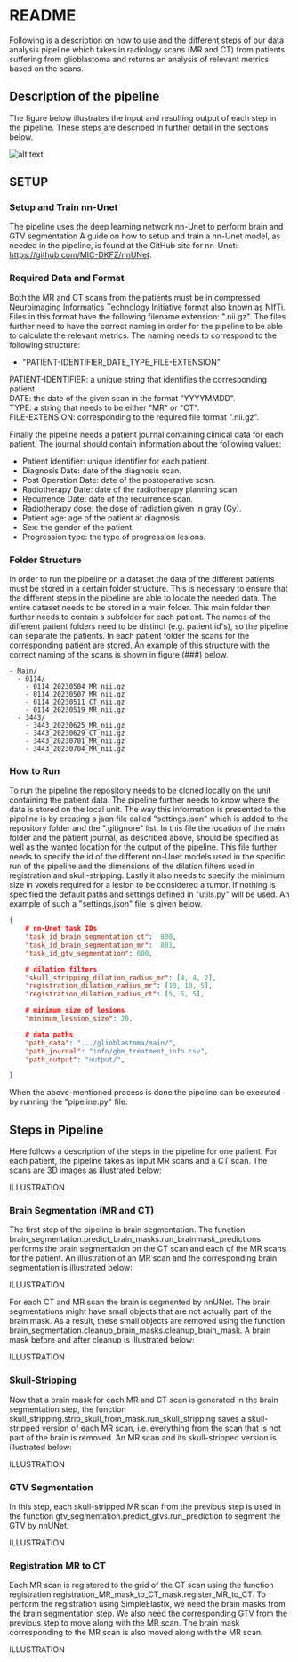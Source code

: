 # README

Following is a description on how to use and the different steps of our data analysis pipeline which takes in radiology scans (MR and CT) from patients suffering from glioblastoma and returns an analysis of relevant metrics based on the scans.


## Description of the pipeline
The figure below illustrates the input and resulting output of each step in the pipeline. These steps are described in further detail in the sections below.

![alt text](https://gitlab.com/dcpt-research/gbm_recurrence_patterns/-/blob/seq/README_pictures/pipeline.png "Image Title")






## SETUP

### Setup and Train nn-Unet

The pipeline uses the deep learning network nn-Unet to perform brain and GTV segmentation A guide on how to setup and train a nn-Unet model, as needed in the pipeline, is found at the GitHub site for nn-Unet: https://github.com/MIC-DKFZ/nnUNet.  

### Required Data and Format
Both the MR and CT scans from the patients must be in compressed Neuroimaging Informatics Technology Initiative format also known as NIfTi. Files in this format have the following filename extension: ".nii.gz". The files further need to have the correct naming in order for the pipeline to be able to calculate the relevant metrics. The naming needs to correspond to the following structure: 

- "PATIENT-IDENTIFIER_DATE_TYPE_FILE-EXTENSION"

PATIENT-IDENTIFIER: a unique string that identifies the corresponding patient.  
DATE: the date of the given scan in the format "YYYYMMDD".  
TYPE: a string that needs to be either "MR" or "CT".  
FILE-EXTENSION: corresponding to the required file format ".nii.gz".

Finally the pipeline needs a patient journal containing clinical data for each patient. The journal should contain information about the following values:

- Patient Identifier: unique identifier for each patient.
- Diagnosis Date: date of the diagnosis scan.
- Post Operation Date: date of the postoperative scan.
- Radiotherapy Date: date of the radiotherapy planning scan.
- Recurrence Date: date of the recurrence scan.
- Radiotherapy dose: the dose of radiation given in gray (Gy). 
- Patient age: age of the patient at diagnosis.
- Sex: the gender of the patient.
- Progression type: the type of progression lesions.


### Folder Structure

In order to run the pipeline on a dataset the data of the different patients must be stored in a certain folder structure. This is necessary to ensure that the different steps in the pipeline are able to locate the needed data. The entire dataset needs to be stored in a main folder. This main folder then further needs to contain a subfolder for each patient. The names of the  different patient folders need to be distinct (e.g. patient id's), so the pipeline can separate the patients. In each patient folder the scans for the corresponding patient are stored. An example of this structure with the correct naming of the scans is shown in figure (###) below.

```
- Main/
  - 0114/
    - 0114_20230504_MR_nii.gz
    - 0114_20230507_MR_nii.gz
    - 0114_20230511_CT_nii.gz
    - 0114_20230519_MR_nii.gz
  - 3443/
    - 3443_20230625_MR_nii.gz
    - 3443_20230629_CT_nii.gz
    - 3443_20230701_MR_nii.gz
    - 3443_20230704_MR_nii.gz
```


### How to Run

To run the pipeline the repository needs to be cloned locally on the unit containing the patient data. The pipeline further needs to know where the data is stored on the local unit. The way this information is presented to the pipeline is by creating a json file called "settings.json" which is added to the repository folder and the ".gitignore" list. In this file the location of the main folder and the patient journal, as described above, should be specified as well as the wanted location for the output of the pipeline. This file further needs to specify the id of the different nn-Unet models used in the specific run of the pipeline and the dimensions of the dilation filters used in registration and skull-stripping. Lastly it also needs to specify the minimum size in voxels required for a lesion to be considered a tumor. If nothing is specified the default paths and settings defined in "utils.py" will be used. An example of such a "settings.json" file is given below.

```json
{
    # nn-Unet task IDs
    "task_id_brain_segmentation_ct":  800,
    "task_id_brain_segmentation_mr":  801,
    "task_id_gtv_segmentation": 600,

    # dilation filters
    "skull_stripping_dilation_radius_mr": [4, 4, 2], 
    "registration_dilation_radius_mr": [10, 10, 5],
    "registration_dilation_radius_ct": [5, 5, 5],

    # minimum size of lesions
    "minimum_lession_size": 20,

    # data paths
    "path_data": ".../glioblastoma/main/",
    "path_journal": "info/gbm_treatment_info.csv",
    "path_output": "output/",

}
```

When the above-mentioned process is done the pipeline can be executed by running the "pipeline.py" file. 

## Steps in Pipeline
Here follows a description of the steps in the pipeline for one patient. For each patient, the pipeline takes as input MR scans and a CT scan. The scans are 3D images as illustrated below:

ILLUSTRATION

### Brain Segmentation (MR and CT)

The first step of the pipeline is brain segmentation. The function brain_segmentation.predict_brain_masks.run_brainmask_predictions
performs the brain segmentation on the CT scan and each of the MR scans for the patient.
An illustration of an MR scan and the corresponding brain segmentation is illustrated below:

ILLUSTRATION

For each CT and MR scan the brain is segmented by nnUNet. The brain segmentations might have small objects that are not actually part of the brain mask. As a result, these small objects are removed using the function brain_segmentation.cleanup_brain_masks.cleanup_brain_mask.
A brain mask before and after cleanup is illustrated below:

ILLUSTRATION

### Skull-Stripping 

Now that a brain mask for each MR and CT scan is generated in the brain segmentation step, the function skull_stripping.strip_skull_from_mask.run_skull_stripping saves a skull-stripped version of each MR scan, i.e. everything from the scan that is not part of the brain is removed. An MR scan and its skull-stripped version is illustrated below:

ILLUSTRATION

### GTV Segmentation

In this step, each skull-stripped MR scan from the previous step is used in the function gtv_segmentation.predict_gtvs.run_prediction to segment the GTV by nnUNet.

ILLUSTRATION

### Registration MR to CT

Each MR scan is registered to the grid of the CT scan using the function registration.registration_MR_mask_to_CT_mask.register_MR_to_CT. To perform the registration using SimpleElastix, we need the brain masks from the brain segmentation step. We also need the corresponding GTV from the previous step to move along with the MR scan. The brain mask corresponding to the MR scan is also moved along with the MR scan.

ILLUSTRATION
